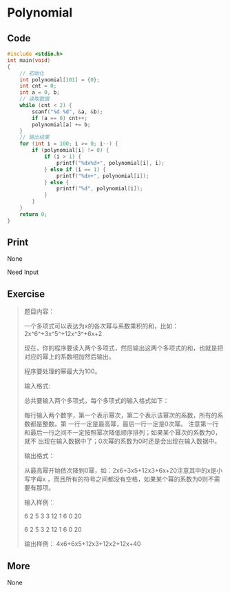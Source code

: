 # Polynomial

## Code

```C
#include <stdio.h>
int main(void)
{
    // 初始化
    int polynomial[101] = {0};
    int cnt = 0;
    int a = 0, b;
    // 读取数据
    while (cnt < 2) {
        scanf("%d %d", &a, &b);
        if (a == 0) cnt++;
        polynomial[a] += b;
    }
    // 输出结果
    for (int i = 100; i >= 0; i--) {
        if (polynomial[i] != 0) {
            if (i > 1) {
                printf("%dx%d+", polynomial[i], i);
            } else if (i == 1) {
                printf("%dx+", polynomial[i]);
            } else {
                printf("%d", polynomial[i]);
            }
        }
    }
    return 0;
}
```

## Print

None

Need Input

## Exercise

> 题目内容：
>
> 一个多项式可以表达为x的各次幂与系数乘积的和，比如：2x^6^+3x^5^+12x^3^+6x+2
>
> 现在，你的程序要读入两个多项式，然后输出这两个多项式的和，也就是把对应的幂上的系数相加然后输出。
>
> 程序要处理的幂最大为100。
>
> 输入格式:
>
> 总共要输入两个多项式，每个多项式的输入格式如下：
>
> 每行输入两个数字，第一个表示幂次，第二个表示该幂次的系数，所有的系数都是整数。第 一行一定是最高幂，最后一行一定是0次幂。 注意第一行和最后一行之间不一定按照幂次降低顺序排列；如果某个幂次的系数为0，就不 出现在输入数据中了；0次幂的系数为0时还是会出现在输入数据中。
>
> 输出格式：
>
> 从最高幂开始依次降到0幂，如：2x6+3x5+12x3+6x+20注意其中的x是小写字母x ，而且所有的符号之间都没有空格，如果某个幂的系数为0则不需要有那项。
>
> 输入样例：
>
> 6 2 5 3 3 12 1 6 0 20
>
> 6 2 5 3 2 12 1 6 0 20
>
> 输出样例： 4x6+6x5+12x3+12x2+12x+40

## More

None

